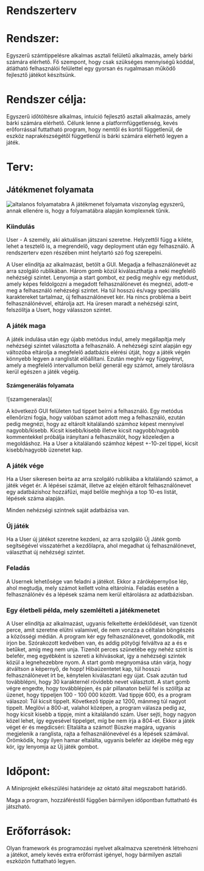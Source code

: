 # Rendszerterv
# Rendszer:
Egyszerű számtippelésre alkalmas asztali felületű alkalmazás, amely bárki számára elérhető. Fő szempont, hogy csak szükséges mennyiségű kóddal, átlátható felhasználói felülettel egy gyorsan és rugalmasan működő fejlesztő játékot készítsünk. 

# Rendszer célja:
Egyszerű időtöltésre alkalmas, intuíció fejlesztő asztali alkalmazás, amely bárki számára elérhető. Célunk lenne a platformfüggetlenség, kevés erőforrással futtatható program, hogy nemtől és kortól függetlenül, de eszköz naprakészségétől függetlenül is bárki számára elérhető legyen a játék.

# Terv:
## Játékmenet folyamata
![altalanos folyamatabra](https://github.com/redfrog66/miniproject/assets/91344916/9a3afde4-30b3-482e-80eb-4d5c9b8ac404)
A játékmenet folyamata viszonylag egyszerű, annak ellenére is, hogy a folyamatábra alapján komplexnek tűnik.

### Kiindulás
User - A személy, aki aktuálisan játszani szeretne. Helyzettől függ a kiléte, lehet a tesztelő is, a megrendelő, vagy deployment után egy felhasználó. A rendszerterv ezen részében mint helytartó szó fog szerepelni.

A User elindítja az alkalmazást, betölt a GUI. Megadja a felhasználónevét az arra szolgáló rublikában.
Három gomb közül kiválaszthatja a neki megfelelő nehézségi szintet.
Lenyomja a start gombot, ez pedig meghív egy metódust, amely képes feldolgozni a megadott felhasználónevet és megnézi, adott-e meg a felhasználó nehézségi szintet. Ha túl hosszú és/vagy speciális karaktereket tartalmaz, új felhasználónevet kér. Ha nincs probléma a beírt felhasználónévvel, eltárolja azt. Ha üresen maradt a nehézségi szint, felszólítja a Usert, hogy válasszon szintet.

### A játék maga
A játék indulása után egy újabb metódus indul, amely megállapítja mely nehézségi szintet választotta a felhasználó. A nehézségi szint alapján egy változóba eltárolja a megfelelő adatbázis elérési útját, hogy a játék végén könnyebb legyen a ranglistát előállítani. Ezután meghív egy függvényt, amely a megfelelő intervallumon belül generál egy számot, amely tárolásra kerül egészen a játék végéig.

#### Számgenerálás folyamata
![szamgeneralas](

A következő GUI felületen tud tippet beírni a felhasználó. Egy metódus ellenőrizni fogja, hogy valóban számot adott meg a felhasználó, ezután pedig megnézi, hogy az eltárolt kitalálandó számhoz képest mennyivel nagyobb/kisebb. Kicsit kisebb/kisebb illetve kicsit nagyobb/nagyobb kommentekkel próbálja irányítani a felhasználót, hogy közeledjen a megoldáshoz. Ha a User a kitalálandó számhoz képest +-10-zel tippel, kicsit kisebb/nagyobb üzenetet kap. 

### A játék vége
Ha a User sikeresen beírta az arra szolgáló rublikába a kitalálandó számot, a játék véget ér. A lépései számát, illetve az elején eltárolt felhasználónevet egy adatbázishoz hozzáfűzi, majd belőle meghívja a top 10-es listát, lépések száma alapján.

Minden nehézségi szintnek saját adatbázisa van.

### Új játék
Ha a User új játékot szeretne kezdeni, az arra szolgáló Új Játék gomb segítségével visszatérhet a kezdőlapra, ahol megadhat új felhasználónevet, választhat új nehézségi szintet.

### Feladás
A Usernek lehetősége van feladni a játékot. Ekkor a záróképernyőse lép, ahol megtudja, mely számot kellett volna eltárolnia. Feladás esetén a felhasználónév és a lépések száma nem kerül eltárolásra az adatbázisban.

### Egy életbeli példa, mely szemlélteti a játékmenetet
A User elindítja az alkalmazást, ugyanis felkeltette érdeklődését, van tizenöt perce, amit szeretne elütni valamivel, de nem vonzza a céltalan böngészés a közösségi médián.
A program kér egy felhasználónevet, gondolkodik, mit írjon be. Szórakozott kedvében van, és addig pötyögi felváltva az a és e betűket, amíg meg nem unja. Tizenöt perces szünetébe egy nehéz szint is belefér, meg egyébként is szereti a kihívásokat, így a nehézségi szintek közül a legnehezebbre nyom.
A start gomb megnyomása után várja, hogy átváltson a képernyő, de hopp! Hibaüzentetet kap, túl hosszú felhasználónevet írt be, kénytelen kiválasztani egy újat. Csak azután tud továbblépni, hogy 30 karakternél rövidebb nevet választott. 
A start gomb végre engedte, hogy továbblépjen, és pár pillanaton belül fel is szólítja az üzenet, hogy tippeljen 100 - 100 000 között. Vad tippje 600, és a program válaszol: Túl kicsit tippelt. Következő tippje az 1200, mánmeg túl nagyot tippelt. Meglövi a 800-at, valahol középen, a program válasza pedig az, hogy kicsit kisebb a tippje, mint a kitalálandó szám. User sejti, hogy nagyon közel lehet, így egyesével tippelget, míg be nem írja a 804-et. Ekkor a játék véget ér és megdicséri: Eltalálta a számot!
Büszke magára, ugyanis megjelenik a ranglista, rajta a felhasználónevével és a lépések számával. Örömködik, hogy ilyen hamar eltalálta, ugyanis belefér az idejébe még egy kör, így lenyomja az Új játék gombot.

# Időpont:
A Miniprojekt elkészülési határideje az oktató által megszabott határidő. 

Maga a program, hozzáféréstől függően bármilyen időpontban futtatható és játszható.

# Erőforrások:
Olyan framework és programozási nyelvet alkalmazva szeretnénk létrehozni a játékot, amely kevés extra erőforrást igényel, hogy bármilyen asztali eszközön futtatható legyen. 



